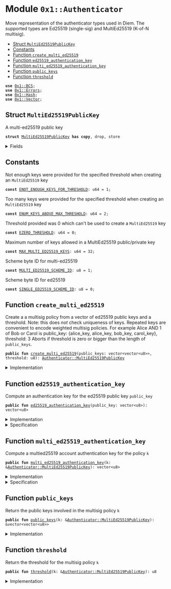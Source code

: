 
<a name="0x1_Authenticator"></a>

# Module `0x1::Authenticator`

Move representation of the authenticator types used in Diem. The supported types are Ed25519 (single-sig)
and MultiEd25519 (K-of-N multisig).


-  [Struct `MultiEd25519PublicKey`](#0x1_Authenticator_MultiEd25519PublicKey)
-  [Constants](#@Constants_0)
-  [Function `create_multi_ed25519`](#0x1_Authenticator_create_multi_ed25519)
-  [Function `ed25519_authentication_key`](#0x1_Authenticator_ed25519_authentication_key)
-  [Function `multi_ed25519_authentication_key`](#0x1_Authenticator_multi_ed25519_authentication_key)
-  [Function `public_keys`](#0x1_Authenticator_public_keys)
-  [Function `threshold`](#0x1_Authenticator_threshold)


<pre><code><b>use</b> <a href="../../../../../../../DPN/releases/artifacts/current/build/MoveStdlib/docs/BCS.md#0x1_BCS">0x1::BCS</a>;
<b>use</b> <a href="../../../../../../../DPN/releases/artifacts/current/build/MoveStdlib/docs/Errors.md#0x1_Errors">0x1::Errors</a>;
<b>use</b> <a href="../../../../../../../DPN/releases/artifacts/current/build/MoveStdlib/docs/Hash.md#0x1_Hash">0x1::Hash</a>;
<b>use</b> <a href="../../../../../../../DPN/releases/artifacts/current/build/MoveStdlib/docs/Vector.md#0x1_Vector">0x1::Vector</a>;
</code></pre>



<a name="0x1_Authenticator_MultiEd25519PublicKey"></a>

## Struct `MultiEd25519PublicKey`

A multi-ed25519 public key


<pre><code><b>struct</b> <a href="Authenticator.md#0x1_Authenticator_MultiEd25519PublicKey">MultiEd25519PublicKey</a> <b>has</b> <b>copy</b>, drop, store
</code></pre>



<details>
<summary>Fields</summary>


<dl>
<dt>
<code>public_keys: vector&lt;vector&lt;u8&gt;&gt;</code>
</dt>
<dd>
 vector of ed25519 public keys
</dd>
<dt>
<code>threshold: u8</code>
</dt>
<dd>
 approval threshold
</dd>
</dl>


</details>

<a name="@Constants_0"></a>

## Constants


<a name="0x1_Authenticator_ENOT_ENOUGH_KEYS_FOR_THRESHOLD"></a>

Not enough keys were provided for the specified threshold when creating an <code>MultiEd25519</code> key


<pre><code><b>const</b> <a href="Authenticator.md#0x1_Authenticator_ENOT_ENOUGH_KEYS_FOR_THRESHOLD">ENOT_ENOUGH_KEYS_FOR_THRESHOLD</a>: u64 = 1;
</code></pre>



<a name="0x1_Authenticator_ENUM_KEYS_ABOVE_MAX_THRESHOLD"></a>

Too many keys were provided for the specified threshold when creating an <code>MultiEd25519</code> key


<pre><code><b>const</b> <a href="Authenticator.md#0x1_Authenticator_ENUM_KEYS_ABOVE_MAX_THRESHOLD">ENUM_KEYS_ABOVE_MAX_THRESHOLD</a>: u64 = 2;
</code></pre>



<a name="0x1_Authenticator_EZERO_THRESHOLD"></a>

Threshold provided was 0 which can't be used to create a <code>MultiEd25519</code> key


<pre><code><b>const</b> <a href="Authenticator.md#0x1_Authenticator_EZERO_THRESHOLD">EZERO_THRESHOLD</a>: u64 = 0;
</code></pre>



<a name="0x1_Authenticator_MAX_MULTI_ED25519_KEYS"></a>

Maximum number of keys allowed in a MultiEd25519 public/private key


<pre><code><b>const</b> <a href="Authenticator.md#0x1_Authenticator_MAX_MULTI_ED25519_KEYS">MAX_MULTI_ED25519_KEYS</a>: u64 = 32;
</code></pre>



<a name="0x1_Authenticator_MULTI_ED25519_SCHEME_ID"></a>

Scheme byte ID for multi-ed25519


<pre><code><b>const</b> <a href="Authenticator.md#0x1_Authenticator_MULTI_ED25519_SCHEME_ID">MULTI_ED25519_SCHEME_ID</a>: u8 = 1;
</code></pre>



<a name="0x1_Authenticator_SINGLE_ED25519_SCHEME_ID"></a>

Scheme byte ID for ed25519


<pre><code><b>const</b> <a href="Authenticator.md#0x1_Authenticator_SINGLE_ED25519_SCHEME_ID">SINGLE_ED25519_SCHEME_ID</a>: u8 = 0;
</code></pre>



<a name="0x1_Authenticator_create_multi_ed25519"></a>

## Function `create_multi_ed25519`

Create a a multisig policy from a vector of ed25519 public keys and a threshold.
Note: this does *not* check uniqueness of keys. Repeated keys are convenient to
encode weighted multisig policies. For example Alice AND 1 of Bob or Carol is
public_key: {alice_key, alice_key, bob_key, carol_key}, threshold: 3
Aborts if threshold is zero or bigger than the length of <code>public_keys</code>.


<pre><code><b>public</b> <b>fun</b> <a href="Authenticator.md#0x1_Authenticator_create_multi_ed25519">create_multi_ed25519</a>(public_keys: vector&lt;vector&lt;u8&gt;&gt;, threshold: u8): <a href="Authenticator.md#0x1_Authenticator_MultiEd25519PublicKey">Authenticator::MultiEd25519PublicKey</a>
</code></pre>



<details>
<summary>Implementation</summary>


<pre><code><b>public</b> <b>fun</b> <a href="Authenticator.md#0x1_Authenticator_create_multi_ed25519">create_multi_ed25519</a>(
    public_keys: vector&lt;vector&lt;u8&gt;&gt;,
    threshold: u8
): <a href="Authenticator.md#0x1_Authenticator_MultiEd25519PublicKey">MultiEd25519PublicKey</a> {
    // check threshold requirements
    <b>let</b> len = <a href="../../../../../../../DPN/releases/artifacts/current/build/MoveStdlib/docs/Vector.md#0x1_Vector_length">Vector::length</a>(&public_keys);
    <b>assert</b>!(threshold != 0, <a href="../../../../../../../DPN/releases/artifacts/current/build/MoveStdlib/docs/Errors.md#0x1_Errors_invalid_argument">Errors::invalid_argument</a>(<a href="Authenticator.md#0x1_Authenticator_EZERO_THRESHOLD">EZERO_THRESHOLD</a>));
    <b>assert</b>!(
        (threshold <b>as</b> u64) &lt;= len,
        <a href="../../../../../../../DPN/releases/artifacts/current/build/MoveStdlib/docs/Errors.md#0x1_Errors_invalid_argument">Errors::invalid_argument</a>(<a href="Authenticator.md#0x1_Authenticator_ENOT_ENOUGH_KEYS_FOR_THRESHOLD">ENOT_ENOUGH_KEYS_FOR_THRESHOLD</a>)
    );
    // the multied25519 signature scheme allows at most 32 keys
    <b>assert</b>!(
        len &lt;= <a href="Authenticator.md#0x1_Authenticator_MAX_MULTI_ED25519_KEYS">MAX_MULTI_ED25519_KEYS</a>,
        <a href="../../../../../../../DPN/releases/artifacts/current/build/MoveStdlib/docs/Errors.md#0x1_Errors_invalid_argument">Errors::invalid_argument</a>(<a href="Authenticator.md#0x1_Authenticator_ENUM_KEYS_ABOVE_MAX_THRESHOLD">ENUM_KEYS_ABOVE_MAX_THRESHOLD</a>)
    );

    <a href="Authenticator.md#0x1_Authenticator_MultiEd25519PublicKey">MultiEd25519PublicKey</a> { public_keys, threshold }
}
</code></pre>



</details>

<a name="0x1_Authenticator_ed25519_authentication_key"></a>

## Function `ed25519_authentication_key`

Compute an authentication key for the ed25519 public key <code>public_key</code>


<pre><code><b>public</b> <b>fun</b> <a href="Authenticator.md#0x1_Authenticator_ed25519_authentication_key">ed25519_authentication_key</a>(public_key: vector&lt;u8&gt;): vector&lt;u8&gt;
</code></pre>



<details>
<summary>Implementation</summary>


<pre><code><b>public</b> <b>fun</b> <a href="Authenticator.md#0x1_Authenticator_ed25519_authentication_key">ed25519_authentication_key</a>(public_key: vector&lt;u8&gt;): vector&lt;u8&gt; {
    <a href="../../../../../../../DPN/releases/artifacts/current/build/MoveStdlib/docs/Vector.md#0x1_Vector_push_back">Vector::push_back</a>(&<b>mut</b> public_key, <a href="Authenticator.md#0x1_Authenticator_SINGLE_ED25519_SCHEME_ID">SINGLE_ED25519_SCHEME_ID</a>);
    <a href="../../../../../../../DPN/releases/artifacts/current/build/MoveStdlib/docs/Hash.md#0x1_Hash_sha3_256">Hash::sha3_256</a>(public_key)
}
</code></pre>



</details>

<details>
<summary>Specification</summary>



<pre><code><b>pragma</b> opaque = <b>true</b>;
<b>aborts_if</b> <b>false</b>;
<b>ensures</b> [abstract] result == <a href="Authenticator.md#0x1_Authenticator_spec_ed25519_authentication_key">spec_ed25519_authentication_key</a>(public_key);
</code></pre>


We use an uninterpreted function to represent the result of key construction. The actual value
does not matter for the verification of callers.


<a name="0x1_Authenticator_spec_ed25519_authentication_key"></a>


<pre><code><b>fun</b> <a href="Authenticator.md#0x1_Authenticator_spec_ed25519_authentication_key">spec_ed25519_authentication_key</a>(public_key: vector&lt;u8&gt;): vector&lt;u8&gt;;
</code></pre>



</details>

<a name="0x1_Authenticator_multi_ed25519_authentication_key"></a>

## Function `multi_ed25519_authentication_key`

Compute a multied25519 account authentication key for the policy <code>k</code>


<pre><code><b>public</b> <b>fun</b> <a href="Authenticator.md#0x1_Authenticator_multi_ed25519_authentication_key">multi_ed25519_authentication_key</a>(k: &<a href="Authenticator.md#0x1_Authenticator_MultiEd25519PublicKey">Authenticator::MultiEd25519PublicKey</a>): vector&lt;u8&gt;
</code></pre>



<details>
<summary>Implementation</summary>


<pre><code><b>public</b> <b>fun</b> <a href="Authenticator.md#0x1_Authenticator_multi_ed25519_authentication_key">multi_ed25519_authentication_key</a>(k: &<a href="Authenticator.md#0x1_Authenticator_MultiEd25519PublicKey">MultiEd25519PublicKey</a>): vector&lt;u8&gt; {
    <b>let</b> public_keys = &k.public_keys;
    <b>let</b> len = <a href="../../../../../../../DPN/releases/artifacts/current/build/MoveStdlib/docs/Vector.md#0x1_Vector_length">Vector::length</a>(public_keys);
    <b>let</b> authentication_key_preimage = <a href="../../../../../../../DPN/releases/artifacts/current/build/MoveStdlib/docs/Vector.md#0x1_Vector_empty">Vector::empty</a>();
    <b>let</b> i = 0;
    <b>while</b> (i &lt; len) {
        <b>let</b> public_key = *<a href="../../../../../../../DPN/releases/artifacts/current/build/MoveStdlib/docs/Vector.md#0x1_Vector_borrow">Vector::borrow</a>(public_keys, i);
        <a href="../../../../../../../DPN/releases/artifacts/current/build/MoveStdlib/docs/Vector.md#0x1_Vector_append">Vector::append</a>(
            &<b>mut</b> authentication_key_preimage,
            public_key
        );
        i = i + 1;
    };
    <a href="../../../../../../../DPN/releases/artifacts/current/build/MoveStdlib/docs/Vector.md#0x1_Vector_append">Vector::append</a>(&<b>mut</b> authentication_key_preimage, <a href="../../../../../../../DPN/releases/artifacts/current/build/MoveStdlib/docs/BCS.md#0x1_BCS_to_bytes">BCS::to_bytes</a>(&k.threshold));
    <a href="../../../../../../../DPN/releases/artifacts/current/build/MoveStdlib/docs/Vector.md#0x1_Vector_push_back">Vector::push_back</a>(&<b>mut</b> authentication_key_preimage, <a href="Authenticator.md#0x1_Authenticator_MULTI_ED25519_SCHEME_ID">MULTI_ED25519_SCHEME_ID</a>);
    <a href="../../../../../../../DPN/releases/artifacts/current/build/MoveStdlib/docs/Hash.md#0x1_Hash_sha3_256">Hash::sha3_256</a>(authentication_key_preimage)
}
</code></pre>



</details>

<details>
<summary>Specification</summary>



<pre><code><b>pragma</b> opaque;
<b>aborts_if</b> <b>false</b>;
<b>ensures</b> [abstract] result == <a href="Authenticator.md#0x1_Authenticator_spec_multi_ed25519_authentication_key">spec_multi_ed25519_authentication_key</a>(k);
</code></pre>


We use an uninterpreted function to represent the result of key construction. The actual value
does not matter for the verification of callers.


<a name="0x1_Authenticator_spec_multi_ed25519_authentication_key"></a>


<pre><code><b>fun</b> <a href="Authenticator.md#0x1_Authenticator_spec_multi_ed25519_authentication_key">spec_multi_ed25519_authentication_key</a>(k: <a href="Authenticator.md#0x1_Authenticator_MultiEd25519PublicKey">MultiEd25519PublicKey</a>): vector&lt;u8&gt;;
</code></pre>



</details>

<a name="0x1_Authenticator_public_keys"></a>

## Function `public_keys`

Return the public keys involved in the multisig policy <code>k</code>


<pre><code><b>public</b> <b>fun</b> <a href="Authenticator.md#0x1_Authenticator_public_keys">public_keys</a>(k: &<a href="Authenticator.md#0x1_Authenticator_MultiEd25519PublicKey">Authenticator::MultiEd25519PublicKey</a>): &vector&lt;vector&lt;u8&gt;&gt;
</code></pre>



<details>
<summary>Implementation</summary>


<pre><code><b>public</b> <b>fun</b> <a href="Authenticator.md#0x1_Authenticator_public_keys">public_keys</a>(k: &<a href="Authenticator.md#0x1_Authenticator_MultiEd25519PublicKey">MultiEd25519PublicKey</a>): &vector&lt;vector&lt;u8&gt;&gt; {
    &k.public_keys
}
</code></pre>



</details>

<a name="0x1_Authenticator_threshold"></a>

## Function `threshold`

Return the threshold for the multisig policy <code>k</code>


<pre><code><b>public</b> <b>fun</b> <a href="Authenticator.md#0x1_Authenticator_threshold">threshold</a>(k: &<a href="Authenticator.md#0x1_Authenticator_MultiEd25519PublicKey">Authenticator::MultiEd25519PublicKey</a>): u8
</code></pre>



<details>
<summary>Implementation</summary>


<pre><code><b>public</b> <b>fun</b> <a href="Authenticator.md#0x1_Authenticator_threshold">threshold</a>(k: &<a href="Authenticator.md#0x1_Authenticator_MultiEd25519PublicKey">MultiEd25519PublicKey</a>): u8 {
    *&k.threshold
}
</code></pre>



</details>


[//]: # ("File containing references which can be used from documentation")
[ACCESS_CONTROL]: https://github.com/diem/dip/blob/main/dips/dip-2.md
[ROLE]: https://github.com/diem/dip/blob/main/dips/dip-2.md#roles
[PERMISSION]: https://github.com/diem/dip/blob/main/dips/dip-2.md#permissions
